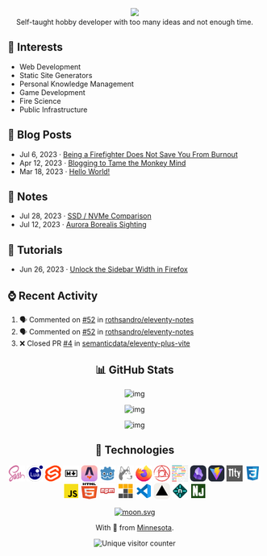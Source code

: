 <!--
<p align="center">
<img src="assets/gh-banner-b.png" />
<img src="assets/gh-banner-a.png" />
</p>
-->

<!--
# 🙋‍♂️ Hi there, I'm Miguel
-->

<p align="center">  
<img src="https://readme-typing-svg.demolab.com?font=Fira+Code&pause=1000&center=true&random=false&width=435&lines=Hey+there!+I'm+Miguel+Pimentel." />
<br />
Self-taught hobby developer with too many ideas and not enough time.
</p>

## 🧡 Interests

- Web Development
- Static Site Generators
- Personal Knowledge Management
- Game Development
- Fire Science
- Public Infrastructure

## 📄 Blog Posts

<!-- BLOG-POST-LIST:START -->
- Jul 6, 2023 · [Being a Firefighter Does Not Save You From Burnout](https://miguelpimentel.do/on-burning-out/)
- Apr 12, 2023 · [Blogging to Tame the Monkey Mind](https://miguelpimentel.do/monkey-mind/)
- Mar 18, 2023 · [Hello World!](https://miguelpimentel.do/hello-world/)
<!-- BLOG-POST-LIST:END -->

## 📓 Notes

<!-- NOTES:START -->
- Jul 28, 2023 · [SSD / NVMe Comparison](https://miguelpimentel.do/ssd-nvme-comparison/)
- Jul 12, 2023 · [Aurora Borealis Sighting](https://miguelpimentel.do/aurora-borealis/)
<!-- NOTES:END -->

## 📜 Tutorials

<!-- TUTORIALS:START -->
- Jun 26, 2023 · [Unlock the Sidebar Width in Firefox](https://miguelpimentel.do/unlock-firefox-sidebar-width/)
<!-- TUTORIALS:END -->

## ⌚ Recent Activity

<!--START_SECTION:activity-->
1. 🗣 Commented on [#52](https://github.com/rothsandro/eleventy-notes/issues/52#issuecomment-2104686044) in [rothsandro/eleventy-notes](https://github.com/rothsandro/eleventy-notes)
2. 🗣 Commented on [#52](https://github.com/rothsandro/eleventy-notes/issues/52#issuecomment-2093394729) in [rothsandro/eleventy-notes](https://github.com/rothsandro/eleventy-notes)
3. ❌ Closed PR [#4](https://github.com/semanticdata/eleventy-plus-vite/pull/4) in [semanticdata/eleventy-plus-vite](https://github.com/semanticdata/eleventy-plus-vite)
<!--END_SECTION:activity-->

<!--## 📈 GitHub Stats-->

<div align=center>

## 📊 GitHub Stats

![img](https://github-readme-stats.vercel.app/api/top-langs/?username=semanticdata&hide=markdown&layout=compact&theme=material-palenight)

![img](https://github-readme-stats.vercel.app/api?username=semanticdata&show_icons=true&theme=material-palenight&hide_rank=true&border_radius=6)

![img](https://streak-stats.demolab.com?user=semanticdata&theme=material-palenight&mode=weekly&hide_longest_streak=false&border_radius=6)

## 🤖 Technologies
  
![sass icon](assets/icons/logos--sass.png) ![lua icon](assets/icons/logos--lua.png) ![svelte icon](assets/icons/logos--svelte-icon.png) ![markdown icon](assets/icons/openmoji--markdown.png) ![astro icon](assets/icons/skill-icons--astro.png) ![godot icon](assets/icons/devicon--godot.png) ![husky icon](assets/icons/vscode-icons--file-type-husky.png) ![firefox icon](assets/icons/logos--firefox.png) ![postcss icon](assets/icons/logos--postcss.png) ![prettier icon](assets/icons/logos--prettier.png) ![obsidian icon](assets/icons/skill-icons--obsidian-dark.png) ![vite icon](assets/icons/skill-icons--vite-dark.png) ![eleventy icon](assets/icons/eleventy-small-gray-bg.png) ![css icon](assets/icons/vscode-icons--file-type-css.png) ![javascript icon](assets/icons/vscode-icons--file-type-js-official.png) ![html icon](assets/icons/logos--html-5.png) ![npm icon](assets/icons/vscode-icons--file-type-npm.png) ![pnpm icon](assets/icons/vscode-icons--file-type-light-pnpm.png) ![vs code icon](assets/icons/vscode-icons--file-type-vscode.png) ![vercel icon](assets/icons/skill-icons--vercel-light.png) ![netlify icon](assets/icons/vscode-icons--file-type-light-netlify.png) ![nunjucks icon](assets/icons/vscode-icons--file-type-nunjucks.png)
</div>

<p align=center>
<a href="https://moon-svg.minung.dev"><img src="https://moon-svg.minung.dev/moon.svg?theme=basic&rotate=0" alt="moon.svg"></a>
</p>
<p align=center>
With 💜 from <a href="https://www.instagram.com/reel/BVRFeF8h2m3/" target="_blank">Minne</a><a href="https://www.instagram.com/reel/Bhl7n_oH1av/" target="_blank">sota</a>.
</p>
<p align=center>
<img src="https://img.shields.io/endpoint?url=https%3A%2F%2Fhits.dwyl.com%2Fsemanticdata%2Fsemanticdata.json&label=Visitors&color=palepink" alt="Unique visitor counter" />
</p>
